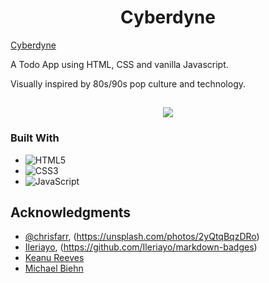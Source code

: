 <h1 align="center">Cyberdyne</h1>

[Cyberdyne](https://anthonyradose.github.io/cyber-dyne)

A Todo App using HTML, CSS and vanilla Javascript.

Visually inspired by 80s/90s pop culture and technology.

<h2 align="center"><img src="https://live.staticflickr.com/65535/52458280968_05cebc79a8_b.jpg"></h2>

### Built With

* ![HTML5](https://img.shields.io/badge/html5-%23E34F26.svg?style=for-the-badge&logo=html5&logoColor=white)
* ![CSS3](https://img.shields.io/badge/css3-%231572B6.svg?style=for-the-badge&logo=css3&logoColor=white)
* ![JavaScript](https://img.shields.io/badge/javascript-%23323330.svg?style=for-the-badge&logo=javascript&logoColor=%23F7DF1E)



<!-- ACKNOWLEDGMENTS -->
## Acknowledgments

* [@chrisfarr](https://unsplash.com/@chrisfarr_), (https://unsplash.com/photos/2yQtqBqzDRo)
* [Ileriayo](https://github.com/Ileriayo), (https://github.com/Ileriayo/markdown-badges)
* [Keanu Reeves](https://en.wikipedia.org/wiki/Keanu_Reeves)
* [Michael Biehn](https://en.wikipedia.org/wiki/Michael_Biehn)


